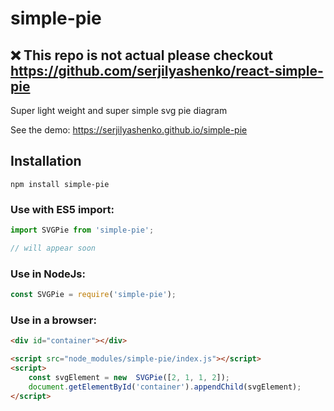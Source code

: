 # simple-pie

## ❌ This repo is not actual please checkout https://github.com/serjilyashenko/react-simple-pie

Super light weight and super simple svg pie diagram

See the demo: https://serjilyashenko.github.io/simple-pie

## Installation

```shell
npm install simple-pie
```

### Use with ES5 import:
```js
import SVGPie from 'simple-pie';

// will appear soon
```

### Use in NodeJs:
```js
const SVGPie = require('simple-pie');
```

### Use in a browser:
```html
<div id="container"></div>

<script src="node_modules/simple-pie/index.js"></script>
<script>
    const svgElement = new  SVGPie([2, 1, 1, 2]);
    document.getElementById('container').appendChild(svgElement);
</script>
```
